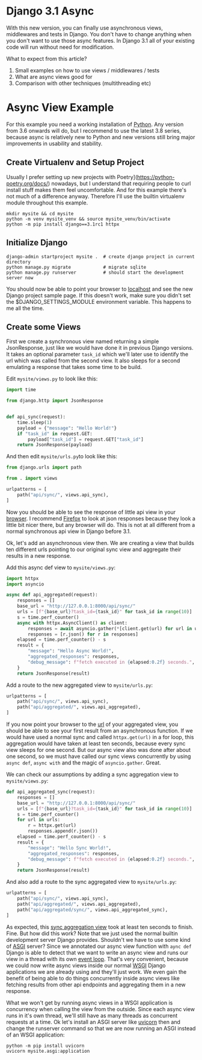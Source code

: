 # Django 3.1 Async

With this new version, you can finally use asynchronous views, middlewares and
tests in Django. You don't have to change anything when you don't want to use
those async features. In Django 3.1 all of your existing code will run without
need for modification.

What to expect from this article?

1. Small examples on how to use views / middlewares / tests
2. What are async views good for
3. Comparison with other techniques (multithreading etc)

# Async View Example

For this example you need a working installation of
[Python](https://www.python.org/). Any version from 3.6 onwards will do, but I
recommend to use the latest 3.8 series, because async is relatively new to
Python and new versions still bring major improvements in usability and
stability.

## Create Virtualenv and Setup Project

Usually I prefer setting up new projects with
Poetry](https://python-poetry.org/docs/) nowadays, but I understand that
requiring people to curl install stuff makes them feel uncomfortable. And for
this example there's not much of a difference anyway. Therefore I'll use the
builtin virtualenv module throughout this example.

```shell
mkdir mysite && cd mysite
python -m venv mysite_venv && source mysite_venv/bin/activate  
python -m pip install django==3.1rc1 httpx
```

## Initialize Django
```shell
django-admin startproject mysite .  # create django project in current directory
python manage.py migrate            # migrate sqlite
python manage.py runserver          # should start the development server now
```

You should now be able to point your browser to
[localhost](http://localhost:8000/) and see the new Django project sample page.
If this doesn't work, make sure you didn't set the $DJANGO_SETTINGS_MODULE
environment variable. This happens to me all the time.

## Create some Views

First we create a synchronous view named returning a simple JsonResponse, just
like we would have done it in previous Django versions. It takes an optional
parameter `task_id` which we'll later use to identify the url which was called
from the second view. It also sleeps for a second emulating a response that
takes some time to be build.

Edit `mysite/views.py` to look like this:
```python
import time

from django.http import JsonResponse


def api_sync(request):
    time.sleep(1)
    payload = {"message": "Hello World!"}
    if "task_id" in request.GET:
        payload["task_id"] = request.GET["task_id"]
    return JsonResponse(payload)
```

And then edit `mysite/urls.py`to look like this:
```python
from django.urls import path

from . import views

urlpatterns = [
    path("api/sync/", views.api_sync),
]
```

Now you should be able to see the response of little api view in your
[browser](http://localhost:8000/api/sync/). I recommend
[Firefox](https://firefox.org/) to look at json responses because they look a
little bit nicer there, but any browser will do. This is not at all different
from a normal synchronous api view in Django before 3.1.

Ok, let's add an asynchronous view then. We are creating a view that builds ten
different urls pointing to our original sync view and aggregate their results in
a new response.

Add this async def view to `mysite/views.py`:
```python
import httpx
import asyncio

async def api_aggregated(request):
    responses = []
    base_url = "http://127.0.0.1:8000/api/sync/"
    urls = [f"{base_url}?task_id={task_id}" for task_id in range(10)]
    s = time.perf_counter()
    async with httpx.AsyncClient() as client:
        responses = await asyncio.gather(*[client.get(url) for url in urls])
        responses = [r.json() for r in responses]
    elapsed = time.perf_counter() - s
    result = {
        "message": "Hello Async World!",
        "aggregated_responses": responses,
        "debug_message": f"fetch executed in {elapsed:0.2f} seconds.",
    }
    return JsonResponse(result)
```

Add a route to the new aggregated view to `mysite/urls.py`:
```python
urlpatterns = [
    path("api/sync/", views.api_sync),
    path("api/aggregated/", views.api_aggregated),
]
```

If you now point your browser to the
[url](http://localhost:8000/api/aggregated/) of your aggregated view, you should
be able to see your first result from an asynchronous function. If we would have
used a normal sync and called `httpx.get(url)` in a for loop, this aggregation
would have taken at least ten seconds, because every sync view sleeps for one
second. But our async view also was done after about one second, so we must have
called our sync views concurrently by using `async def`, `async with` and the magic of `asyncio.gather`. Great.

We can check our assumptions by adding a sync aggregation view to `mysite/views.py`:
```python
def api_aggregated_sync(request):
    responses = []
    base_url = "http://127.0.0.1:8000/api/sync/"
    urls = [f"{base_url}?task_id={task_id}" for task_id in range(10)]
    s = time.perf_counter()
    for url in urls:
        r = httpx.get(url)
        responses.append(r.json())
    elapsed = time.perf_counter() - s
    result = {
        "message": "Hello Sync World!",
        "aggregated_responses": responses,
        "debug_message": f"fetch executed in {elapsed:0.2f} seconds.",
    }
    return JsonResponse(result)
```

And also add a route to the sync aggregated view to `mysite/urls.py`:
```python
urlpatterns = [
    path("api/sync/", views.api_sync),
    path("api/aggregated/", views.api_aggregated),
    path("api/aggregated/sync/", views.api_aggregated_sync),
]
```

As expected, this
[sync aggregation view](http://127.0.0.1:8000/api/aggregated/sync/) took at
least ten seconds to finish. Fine. But how did this work? Note that we just used
the normal builtin development server Django provides. Shouldn't we have to use
some kind of [ASGI](https://asgi.readthedocs.io/en/latest/) server? Since we
annotated our async view function with `aync def` Django is able to detect that
we want to write an async view and runs our view in a thread with its own
[event loop](https://docs.python.org/3/library/asyncio-eventloop.html). That's
very convenient, because we could now write async views inside our normal
[WSGI](https://wsgi.readthedocs.io/en/latest/what.html) Django applications we
are already using and they'll just work. We even gain the benefit of being
able to do things concurrently inside async views like fetching results from
other api endpoints and aggregating them in a new response.

What we won't get by running async views in a WSGI application is concurrency
when calling the view from the outside. Since each async view runs in it's own
thread, we'll still have as many threads as concurrent requests at a time. Ok
let's install an ASGI server like [uvicorn](https://www.uvicorn.org/) then and
change the runserver command so that we are now running an ASGI instead of an
WSGI application:

```shell
python -m pip install uvicorn
uvicorn mysite.asgi:application
```
